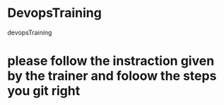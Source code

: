 # DevopsTraining
devopsTraining 

# please follow the instraction given by the trainer and foloow the steps you git right 
